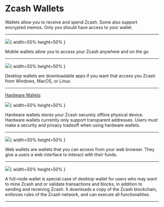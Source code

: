 # Zcash Wallets

Wallets allow you to receive and spend Zcash. Some also support encrypted memos. Only you should have access to your wallet.

---

[![](https://i.ibb.co/txYyQpx/Mobile-Card.png)](/site/Using_Zcash/Wallets/Mobile_Wallets){ width=50% height=50% }


<aside>
Mobile wallets allow you to access your Zcash anywhere and on the go

</aside>

---

[![](https://i.ibb.co/92K0WwQ/Desktop-Card.png)](/site/Using_Zcash/Wallets/Desktop_Wallets){ width=50% height=50% }

<aside>
Desktop wallets are downloadable apps if you want that access you Zcash from Windows, MacOS, or Linux.

</aside>

---

[Hardware Wallets]()

[![](https://i.ibb.co/J3xph9x/Hardware-Card.png)](/site/Using_Zcash/Wallets/Hardware_Wallets){ width=50% height=50% }


<aside>
Hardware wallets stores your Zcash securely offline physical device. Hardware wallets currently only support transparent addresses. Users must make a security and privacy tradeoff when using hardware wallets.

</aside>

---


[![](https://i.ibb.co/d6gzqJN/WebCard.png)](/site/Using_Zcash/Wallets/Web_Wallets){ width=50% height=50% }


<aside>
Web wallets are wallets that you can access from your web browser. They give a users a web interface to interact with their funds.

</aside>

---


[![](https://i.ibb.co/s2RgYfP/Full-Node-Card.png)](/site/Using_Zcash/Wallets/Full_Node_Wallets){ width=50% height=50% }


<aside>
A full-node wallet is special case of desktop wallet for users who may want to mine Zcash and or validate transactions and blocks, in addition to sending and receiving Zcash. It downloads a copy of the Zcash blockchain, enforces rules of the Zcash network, and can execute all functionalities.

</aside>

---
